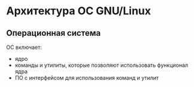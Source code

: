 # Архитектура ОС GNU/Linux

## Операционная система
ОС включает:
- ядро
- команды и утилиты, которые позволяют использовать функционал ядра
- ПО с интерфейсом для использования команд и утилит
